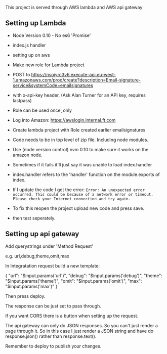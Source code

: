 This project is served through AWS lambda and AWS api gateway

## Setting up Lambda

* Node Version 0.10 - No es6 'Promise'
* index.js handler

* setting up on aws
* Make new role for Lambda project
* POST to https://nsoiyrc3v6.execute-api.eu-west-1.amazonaws.com/prod/create?description=Email-signature-service&systemCode=emailsignatures
* with x-api-key header, (Ask Alan Turner for an API key, requires lastpass)
* Role can be used once¸ only

* Log into Amazon: https://awslogin.internal.ft.com
* Create lambda project with Role created earlier emailsignatures

* Code needs to be in top level of zip file. Including node modules.
* Use (node version control) nvm 0.10 to make sure it works on the amazon node.
* Sometimes if it fails it'll just say it was unable to load index.handler
* index.handler refers to the 'handler' function on the module.exports of index.

* If I update the code I get the error: 
`Error: An unexpected error occurred. This could be because of a network error or timeout. Please check your Internet connection and try again.`
* To fix this reopen the project upload new code and press save.
* then test seperately.

## Setting up api gateway

Add querystrings under 'Method Request'

e.g. url,debug,theme,omit,max

In Integratation request build a new template:

{
  "url": "$input.params('url')",
  "debug": "$input.params('debug')",
  "theme": "$input.params('theme')",
  "omit": "$input.params('omit')",
  "max": "$input.params('max')"
}

Then press deploy.

The response can be just set to pass through.

If you want CORS there is a button when setting up the request.

The api gateway can only do JSON responses. So you can't just render a page through it. So in this case I just render a JSON string and have do response.json() rather than response.text().

Remember to deploy to publish your changes.

